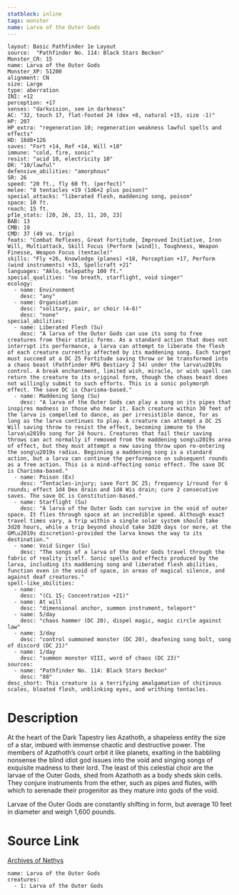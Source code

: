```yaml
---
statblock: inline
tags: monster
name: Larva of the Outer Gods
---
```

```statblock
layout: Basic Pathfinder 1e Layout
source:  "Pathfinder No. 114: Black Stars Beckon"
Monster_CR: 15
name: Larva of the Outer Gods
Monster_XP: 51200
alignment: CN
size: Large
type: aberration
INI: +12
perception: +17
senses: "darkvision, see in darkness"
AC: "32, touch 17, flat-footed 24 (dex +8, natural +15, size -1)"
HP: 207
HP_extra: "regeneration 10; regeneration weakness lawful spells and effects"
HD: 18d8+126
saves: "Fort +14, Ref +14, Will +18"
immune: "cold, fire, sonic"
resist: "acid 10, electricity 10"
DR: "10/lawful"
defensive_abilities: "amorphous"
SR: 26
speed: "20 ft., fly 60 ft. (perfect)"
melee: "8 tentacles +19 (1d6+2 plus poison)"
special_attacks: "liberated flesh, maddening song, poison"
space: 10 ft.
reach: 15 ft.
pf1e_stats: [20, 26, 23, 11, 20, 23]
BAB: 13
CMB: 19
CMD: 37 (49 vs. trip)
feats: "Combat Reflexes, Great Fortitude, Improved Initiative, Iron Will, Multiattack, Skill Focus (Perform [wind]), Toughness, Weapon Finesse, Weapon Focus (tentacle)"
skills: "Fly +26, Knowledge (planes) +18, Perception +17, Perform (wind instruments) +33, Spellcraft +21"
languages: "Aklo, telepathy 100 ft."
special_qualities: "no breath, starflight, void singer"
ecology:
  - name: Environment
    desc: "any"
  - name: Organisation
    desc: "solitary, pair, or choir (4-6)"
    desc: "none"
special_abilities:
  - name: Liberated Flesh (Su)
    desc: "A larva of the Outer Gods can use its song to free creatures from their static forms. As a standard action that does not interrupt its performance, a larva can attempt to liberate the flesh of each creature currently affected by its maddening song. Each target must succeed at a DC 25 Fortitude saving throw or be transformed into a chaos beast (Pathfinder RPG Bestiary 2 54) under the larva\u2019s control. A break enchantment, limited wish, miracle, or wish spell can return the creature to its original form, though the chaos beast does not willingly submit to such efforts. This is a sonic polymorph effect. The save DC is Charisma-based."
  - name: Maddening Song (Su)
    desc: "A larva of the Outer Gods can play a song on its pipes that inspires madness in those who hear it. Each creature within 30 feet of the larva is compelled to dance, as per irresistible dance, for as long as the larva continues to play. A creature can attempt a DC 25 Will saving throw to resist the effect, becoming immune to the larva\u2019s song for 24 hours. Creatures that fail their saving throws can act normally if removed from the maddening song\u2019s area of effect, but they must attempt a new saving throw upon re-entering the song\u2019s radius. Beginning a maddening song is a standard action, but a larva can continue the performance on subsequent rounds as a free action. This is a mind-affecting sonic effect. The save DC is Charisma-based."
  - name: Poison (Ex)
    desc: "Tentacles-injury; save Fort DC 25; frequency 1/round for 6 rounds; effect 1d4 Dex drain and 1d4 Wis drain; cure 2 consecutive saves. The save DC is Constitution-based."
  - name: Starflight (Su)
    desc: "A larva of the Outer Gods can survive in the void of outer space. It flies through space at an incredible speed. Although exact travel times vary, a trip within a single solar system should take 3d20 hours, while a trip beyond should take 3d20 days (or more, at the GM\u2019s discretion)-provided the larva knows the way to its destination."
  - name: Void Singer (Su)
    desc: "The songs of a larva of the Outer Gods travel through the fabric of reality itself. Sonic spells and effects produced by the larva, including its maddening song and liberated flesh abilities, function even in the void of space, in areas of magical silence, and against deaf creatures."
spell-like_abilities:
  - name:
    desc: "(CL 15; Concentration +21)"
  - name: At will
    desc: "dimensional anchor, summon instrument, teleport"
  - name: 5/day
    desc: "chaos hammer (DC 20), dispel magic, magic circle against law"
  - name: 3/day
    desc: "control summoned monster (DC 20), deafening song bolt, song of discord (DC 21)"
  - name: 1/day
    desc: "summon monster VIII, word of chaos (DC 23)"
sources:
  - name: "Pathfinder No. 114: Black Stars Beckon"
    desc: "88"
desc_short: This creature is a terrifying amalgamation of chitinous scales, bloated flesh, unblinking eyes, and writhing tentacles.
```
# Description
At the heart of the Dark Tapestry lies Azathoth, a shapeless entity the size of a star, imbued with immense chaotic and destructive power. The members of Azathoth’s court orbit it like planets, exalting in the babbling nonsense the blind idiot god issues into the void and singing songs of exquisite madness to their lord. The least of this celestial choir are the larvae of the Outer Gods, shed from Azathoth as a body sheds skin cells. They conjure instruments from the ether, such as pipes and flutes, with which to serenade their progenitor as they mature into gods of the void.

Larvae of the Outer Gods are constantly shifting in form, but average 10 feet in diameter and weigh 1,600 pounds.
# Source Link
[Archives of Nethys](https://aonprd.com/MonsterDisplay.aspx?ItemName=Larva%20of%20the%20Outer%20Gods)
```encounter-table
name: Larva of the Outer Gods
creatures:
  - 1: Larva of the Outer Gods
```

